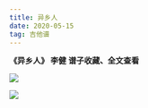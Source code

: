 ```yaml
---
title: 异乡人
date: 2020-05-15
tag: 吉他谱
---
```




**《异乡人》  李健** 
**谱子收藏、全文查看**<!--more-->

![](https://gitee.com/Jasper-zh/blogImage/raw/master/异乡人吉他谱/异乡人1.jpg)

![](https://gitee.com/Jasper-zh/blogImage/raw/master/异乡人吉他谱/异乡人2.jpg)